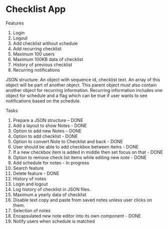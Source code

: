 # Checklist App

Features
1.	Login
2.	Logout
3.	Add checklist without schedule
4.	Add recurring checklist
5.	Maximum 100 users
6.	Maximum 100KB data of checklist
7.	History of previous checklist
8.	Recurring notifications

JSON structure: An object with sequence id, checklist text. An array of this object will be part of another object. This parent object must also contain another object for recurring information. Recurring information includes one object for schedule and a flag which can be true if user wants to see notifications based on the schedule.

Tasks
1.	Prepare a JSON structure – DONE
2.	Add a layout to show Notes - DONE
3.	Option to add new Notes – DONE
4.	Option to add checklist - DONE
5.	Option to convert Note to Checklist and back - DONE
6.	User should be able to add checkbox between items - DONE
7.	If a new checkbox item is added in middle then set focus on that - DONE
8.  Option to remove check list items while editing new note - DONE
8.	Add schedule for notes - In progress
9.	Search feature
10.	Delete feature - DONE
11.	History of notes
12.	Login and logout
13.	Log history of checklist in JSON files.
14.	Maximum a yearly data of checklist
15.	Disable text copy and paste from saved notes unless user clicks on them.
16.	Selection of notes
17. Encapsulated new note editor into its own component - DONE
18. Notify users when schedule is matched
